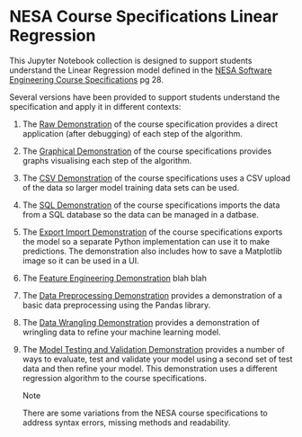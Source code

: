 # NESA Course Specifications Linear Regression

This Jupyter Notebook collection is designed to support students understand the Linear Regression model defined in the [NESA Software Engineering Course Specifications](https://library.curriculum.nsw.edu.au/341419dc-8ec2-0289-7225-6db7f2d751ef/94e1eb0a-0df7-4dbe-9b72-5d5e0d17143a/software-engineering-11-12-higher-school-certificate-course-specifications.PDF) pg 28.

Several versions have been provided to support students understand the specification and apply it in different contexts:

1. The [Raw Demonstration](1.raw_course_specification.ipynb) of the course specification provides a direct application (after debugging) of each step of the algorithm.
2. The [Graphical Demonstration](2.graphical_course_specification.ipynb) of the course specifications provides graphs visualising each step of the algorithm.
3. The [CSV Demonstration](3.CSV_course_specification.ipynb) of the course specifications uses a CSV upload of the data so larger model training data sets can be used.
4. The [SQL Demonstration](4.SQL_course_specification.ipynb) of the course specifications imports the data from a SQL database so the data can be managed in a datbase.
5. The [Export Import Demonstration](5.export_import_course_specification.ipynb) of the course specifications exports the model so a separate Python implementation can use it to make predictions. The demonstration also includes how to save a Matplotlib image so it can be used in a UI.
6. The [Feature Engineering Demonstration]() blah blah
7. The [Data Preprocessing Demonstration](7.data_preprocessing.ipynb) provides a demonstration of a basic data preprocessing using the Pandas library.
8. The [Data Wrangling Demonstration](8.data_wrangling.ipynb) provides a demonstration of wringling data to refine your machine learning model.
9. The [Model Testing and Validation Demonstration](8.model_evaluation.ipynb) provides a number of ways to evaluate, test and validate your model using a second set of test data and then refine your model. This demonstration uses a different regression algorithm to the course specifications.

   > [!Note]
   > There are some variations from the NESA course specifications to address syntax errors, missing methods and readability.
